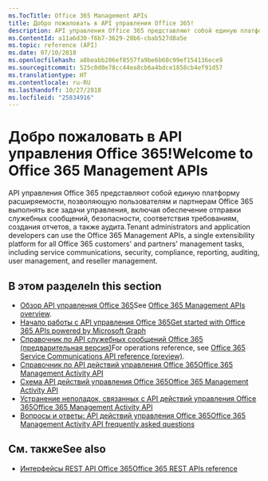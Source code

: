 ```yaml
---
ms.TocTitle: Office 365 Management APIs
title: Добро пожаловать в API управления Office 365!
description: API управления Office 365 представляют собой единую платформу расширяемости, позволяющую пользователям и партнерам Office 365 выполнять все задачи управления, включая обеспечение отправки служебных сообщений, безопасности, соответствия требованиям, создания отчетов, а также аудита.
ms.ContentId: a11a6d30-f6b7-3629-28b6-cbab527d8a5e
ms.topic: reference (API)
ms.date: 07/10/2018
ms.openlocfilehash: a8beabb206ef8557fa9be6b60c99ef154136ece9
ms.sourcegitcommit: 525c0d0e78cc44ea8cb6a4bdce1858cb4ef91d57
ms.translationtype: HT
ms.contentlocale: ru-RU
ms.lasthandoff: 10/27/2018
ms.locfileid: "25834916"
---
```

# <a name="welcome-to-office-365-management-apis"></a><span data-ttu-id="9b531-103">Добро пожаловать в API управления Office 365!</span><span class="sxs-lookup"><span data-stu-id="9b531-103">Welcome to Office 365 Management APIs</span></span>

<span data-ttu-id="9b531-104">API управления Office 365 представляют собой единую платформу расширяемости, позволяющую пользователям и партнерам Office 365 выполнять все задачи управления, включая обеспечение отправки служебных сообщений, безопасности, соответствия требованиям, создания отчетов, а также аудита.</span><span class="sxs-lookup"><span data-stu-id="9b531-104">Tenant administrators and application developers can use the Office 365 Management APIs, a single extensibility platform for all Office 365 customers' and partners' management tasks, including service communications, security, compliance, reporting, auditing, user management, and reseller management.</span></span>

## <a name="in-this-section"></a><span data-ttu-id="9b531-105">В этом разделе</span><span class="sxs-lookup"><span data-stu-id="9b531-105">In this section</span></span>

- <span data-ttu-id="9b531-106">[Обзор API управления Office 365](office-365-management-apis-overview.md)</span><span class="sxs-lookup"><span data-stu-id="9b531-106">See [Office 365 Management APIs overview](office-365-management-apis-overview.md).</span></span>
- [<span data-ttu-id="9b531-107">Начало работы с API управления Office 365</span><span class="sxs-lookup"><span data-stu-id="9b531-107">Get started with Office 365 APIs powered by Microsoft Graph</span></span>](get-started-with-office-365-management-apis.md)
- <span data-ttu-id="9b531-108">[Справочник по API служебных сообщений Office 365 (предварительная версия)](office-365-service-communications-api-reference.md)</span><span class="sxs-lookup"><span data-stu-id="9b531-108">For operations reference, see [Office 365 Service Communications API reference (preview)](office-365-service-communications-api-reference.md).</span></span>
- [<span data-ttu-id="9b531-109">Справочник по API действий управления Office 365</span><span class="sxs-lookup"><span data-stu-id="9b531-109">Office 365 Management Activity API</span></span>](office-365-management-activity-api-reference.md)
- [<span data-ttu-id="9b531-110">Схема API действий управления Office 365</span><span class="sxs-lookup"><span data-stu-id="9b531-110">Office 365 Management Activity API</span></span>](office-365-management-activity-api-schema.md)
- [<span data-ttu-id="9b531-111">Устранение неполадок, связанных с API действий управления Office 365</span><span class="sxs-lookup"><span data-stu-id="9b531-111">Office 365 Management Activity API</span></span>](troubleshooting-the-office-365-management-activity-api.md)
- [<span data-ttu-id="9b531-112">Вопросы и ответы: API действий управления Office 365</span><span class="sxs-lookup"><span data-stu-id="9b531-112">Office 365 Management Activity API frequently asked questions</span></span>](office-365-management-activity-api-faq.md)

## <a name="see-also"></a><span data-ttu-id="9b531-113">См. также</span><span class="sxs-lookup"><span data-stu-id="9b531-113">See also</span></span>

- [<span data-ttu-id="9b531-114">Интерфейсы REST API Office 365</span><span class="sxs-lookup"><span data-stu-id="9b531-114">Office 365 REST APIs reference</span></span>](https://docs.microsoft.com/ru-RU/previous-versions/office/office-365-api/how-to/platform-development-overview)
